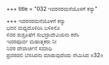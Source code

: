 +++
title = "032 ಇವರನರಮನೆಯೊಳಗೆ ಕನ್ಯಾ"

+++
ಇವರನರಮನೆಯೊಳಗೆ ಕನ್ಯಾ  
ಭವನ ಮಧ್ಯದೊಳಿರಿಸಿ ಬಳಿಕಿನೊ  
ಳಿವರ ಶುಶ್ರೂಷೆಗೆ ಸುಭದ್ರಾದೇವಿಯನು ಕರೆಸಿ   
ಇವರಪೂರ್ವ ಮಹಾತ್ಮಕರು ನೀ  
ನಿವರ ದೇವಾರ್ಚನೆ ಸಮಾಧಿ       
ಪ್ರವರದಲಿ ಬೆಸಸಿದನು ಮಾಡುವುದೆಂದು ನೇಮಿಸಿದ     ॥32॥